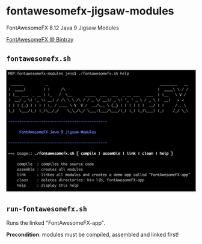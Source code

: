 # fontawesomefx-jigsaw-modules
FontAwesomeFX 8.12 Java 9 Jigsaw Modules

[FontAwesomeFX @ Bintray](https://bintray.com/jerady/maven/FontAwesomeFX)

## `fontawesomefx.sh`

![](images/fontawesomefx_help.png)

## `run-fontawesomefx.sh`

Runs the linked "FontAwesomeFX-app".

**Precondition**: modules must be compiled, assembled and linked first!